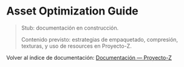 # Asset Optimization Guide

> Stub: documentación en construcción.
>
> Contenido previsto: estrategias de empaquetado, compresión, texturas, y uso de resources en Proyecto-Z.

Volver al índice de documentación: [Documentación — Proyecto-Z](../README.md)
